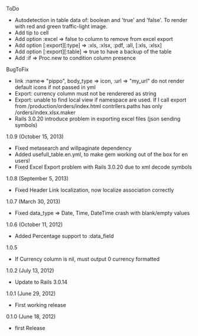 ToDo
- Autodetection in table data of: boolean and 'true' and 'false'. To render with red and green traffic-light image.
- Add tip to cell
- Add option :excel => false to column to remove from excel export
- Add option [:export][:type] => :xls, :xlsx, :pdf, :all, [:xls, :xlsx]
- Add option [:export][:table] => true to have a backup of the table
- Add :if => Proc.new to condition column presence

BugToFix
- link :name=> "pippo", body_type => icon, :url => "my_url" do not render default icons if not passed in yml
- Export: currency column must not be renderered as string
- Export: unable to find local view if namespace are used. If I call export from /production/orders/index.html
					contrllers.paths has only /orders/index.xlsx.maker
- Rails 3.0.20 introduce problem in exporting excel files (json sending symbols) 
					
1.0.9 (October 15, 2013)
- Fixed metasearch and willpaginate dependency
- Added usefull_table.en.yml, to make gem working out of the box for en users! 
- Fixed Excel Export problem with Rails 3.0.20 due to xml decode symbols

1.0.8 (September 5, 2013)
- Fixed Header Link localization, now localize association correctly

1.0.7 (March 30, 2013)
- Fixed data_type => Date, Time, DateTime crash with blank/empty values

1.0.6 (October 11, 2012)
- Added Percentage support to :data_field

1.0.5
- If Currency column is nil, must output 0 currency formatted

1.0.2 (July 13, 2012)
- Update to Rails 3.0.14

1.0.1 (June 29, 2012)
- First working release

0.1.0 (June 18, 2012)
- first Release

